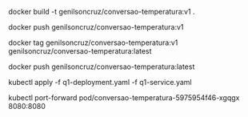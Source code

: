 docker build -t genilsoncruz/conversao-temperatura:v1 .

docker push genilsoncruz/conversao-temperatura:v1

docker tag genilsoncruz/conversao-temperatura:v1 genilsoncruz/conversao-temperatura:latest

docker push genilsoncruz/conversao-temperatura:latest

kubectl apply -f q1-deployment.yaml -f q1-service.yaml

kubectl port-forward pod/conversao-temperatura-5975954f46-xgqgx 8080:8080